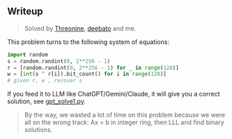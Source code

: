 
## Writeup

> Solved by [Threonine](https://github.com/Threonine), [deebato](https://github.com/D33BaT0) and me.

This problem turns to the following system of equations:

``` python
import random
s = random.randint(0, 2**256 - 1)  
r = [random.randint(0, 2**256 - 1) for _ in range(128)] 
w = [int(s ^ r[i]).bit_count() for i in range(128)]
# given r, w , recover s
```

If you feed it to LLM like ChatGPT/Gemini/Claude, it will give you a correct solution, see [gpt_solve1.py](./gpt_solve1.py).


> By the way, we wasted a lot of time on this problem because we were all on the wrong track: Ax = b in integer ring, then LLL and find binary solutions.